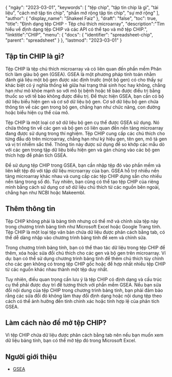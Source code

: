 {
"ngày": "2023-03-01",
  "keywords": [
"tệp chip",
"tập tin chip là gì",
"tài liệu",
"cách mở tập tin chip",
"phần mở rộng tập tin chip",
"sự mở rộng"
],
  "author": {
"display_name": "Shakeel Faiz"
},
"draft": "false",
"toc": true,
"title": "Định dạng tệp CHIP - Tệp chú thích microarray",
  "description":"Tìm hiểu về định dạng tệp CHIP và các API có thể tạo và mở tệp CHIP.",
"linktitle":"CHIP",
  "menu": {
    "docs": {
      "identifier": "spreadsheet-chip",
      "parent": "spreadsheet"
}
},
"lastmod": "2023-03-01"
}

## Tập tin CHIP là gì?

Tệp CHIP là tệp chú thích microarray và có liên quan đến phần mềm Phân tích làm giàu bộ gen (GSEA). GSEA là một phương pháp tính toán nhằm đánh giá liệu một bộ gen được xác định trước (một bộ gen) có cho thấy sự khác biệt có ý nghĩa thống kê giữa hai trạng thái sinh học hay không, chẳng hạn như mô khỏe mạnh so với mô bị bệnh hoặc tế bào được điều trị bằng thuốc so với tế bào không được điều trị. Để thực hiện GSEA, bạn cần có bộ dữ liệu biểu hiện gen và cơ sở dữ liệu bộ gen. Cơ sở dữ liệu bộ gen chứa thông tin về các gen trong bộ gen, chẳng hạn như chức năng, con đường hoặc biểu hiện cụ thể của mô.

Tệp CHIP là một loại cơ sở dữ liệu bộ gen cụ thể được GSEA sử dụng. Nó chứa thông tin về các gen và bộ gen có liên quan đến nền tảng microarray đang được sử dụng trong thí nghiệm. Tệp CHIP cung cấp các chú thích cho từng đầu dò trên microarray, chẳng hạn như ký hiệu gen, tên gen, mô tả gen và vị trí nhiễm sắc thể. Thông tin này được sử dụng để so khớp các mẫu dò với các gen trong tập dữ liệu biểu hiện gen và gán chúng vào các bộ gen thích hợp để phân tích GSEA.

Để sử dụng tệp CHIP trong GSEA, bạn cần nhập tệp đó vào phần mềm và liên kết tệp đó với tập dữ liệu microarray của bạn. GSEA hỗ trợ nhiều nền tảng microarray khác nhau và cung cấp các tệp CHIP dựng sẵn cho nhiều nền tảng trong số đó. Tuy nhiên, bạn cũng có thể tạo tệp CHIP của riêng mình bằng cách sử dụng cơ sở dữ liệu chú thích từ các nguồn bên ngoài, chẳng hạn như NCBI hoặc Makeembl.

## Thêm thông tin

Tệp CHIP không phải là bảng tính nhưng có thể mở và chỉnh sửa tệp này trong chương trình bảng tính như Microsoft Excel hoặc Google Trang tính. Tệp CHIP là một loại tệp văn bản chứa dữ liệu được phân cách bằng tab, có thể dễ dàng nhập vào chương trình bảng tính để xem và chỉnh sửa.

Trong chương trình bảng tính, bạn có thể thao tác dữ liệu trong tệp CHIP để thêm, xóa hoặc sửa đổi chú thích cho các gen và bộ gen trên microarray. Ví dụ: bạn có thể sử dụng chương trình bảng tính để thêm chú thích tùy chỉnh cho các gen không có trong tệp CHIP gốc hoặc để hợp nhất nhiều tệp CHIP từ các nguồn khác nhau thành một tệp duy nhất.

Tuy nhiên, điều quan trọng cần lưu ý là tệp CHIP có định dạng và cấu trúc cụ thể phải được duy trì để tương thích với phần mềm GSEA. Nếu bạn sửa đổi nội dung của tệp CHIP trong chương trình bảng tính, bạn phải đảm bảo rằng các sửa đổi đó không làm thay đổi định dạng hoặc nội dung tệp theo cách có thể ảnh hưởng đến tính chính xác hoặc tính hợp lệ của phân tích GSEA.

## Làm cách nào để mở tệp CHIP?

Vì tệp CHIP chứa dữ liệu được phân cách bằng tab nên nếu bạn muốn xem dữ liệu bảng tính, bạn có thể mở tệp đó trong Microsoft Excel.

## Người giới thiệu
* [GSEA](https://en.wikipedia.org/wiki/Gene_set_enrichment_analysis)
